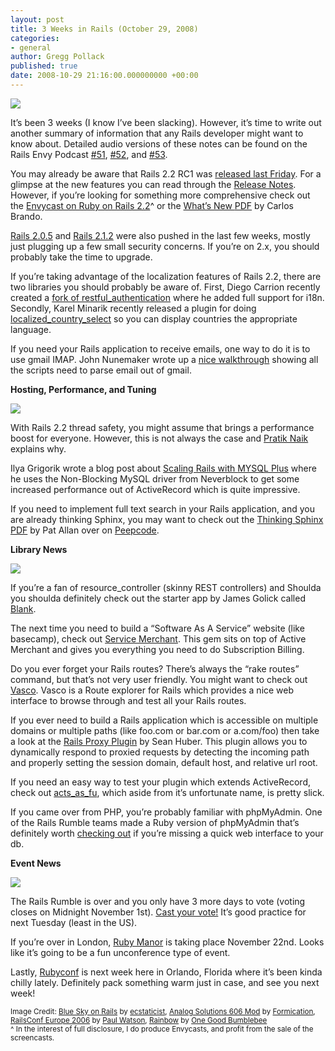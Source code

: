 ```yaml
---
layout: post
title: 3 Weeks in Rails (October 29, 2008)
categories:
- general
author: Gregg Pollack
published: true
date: 2008-10-29 21:16:00.000000000 +00:00
---
```

<p><img src="/assets/2008/10/10/BlueSky.png" /></p>
<p>It&#8217;s been 3 weeks (I know I&#8217;ve been slacking).  However, it&#8217;s time to write out another summary of information that any Rails developer might want to know about.  Detailed audio versions of these notes can be found on the Rails Envy Podcast <a href="http://www.railsenvy.com/2008/10/15/rails-envy-podcast-episode-051-10-15-2008">#51</a>, <a href="http://www.railsenvy.com/2008/10/22/rails-envy-podcast-episode-052-10-22-2008">#52</a>, and <a href="http://www.railsenvy.com/2008/10/29/rails-envy-podcast-episode-053">#53</a>.</p>
<p>You may already be aware that Rails 2.2 RC1 was <a href="https://rubyonrails.org/2008/10/24/rails-2-2-rc1-i18n-thread-safety-docs-etag-last-modified">released last Friday</a>.  For a glimpse at the new features you can read through the <a href="http://guides.rubyonrails.org/2_2_release_notes.html">Release Notes</a>.  However, if you&#8217;re looking for something more comprehensive check out the <a href="http://envycasts.com/products/ruby-on-rails-22-screencast">Envycast on Ruby on Rails 2.2</a>^ or the <a href="http://envycasts.com/products/ruby-on-rails-22-pdf">What&#8217;s New <span class="caps">PDF</span></a> by Carlos Brando.</p>
<p><a href="https://rubyonrails.org/2008/10/19/rails-2-0-5-redirect_to-and-offset-limit-sanitizing">Rails 2.0.5</a> and <a href="https://rubyonrails.org/2008/10/23/rails-2-1-2-security-other-fixes">Rails 2.1.2</a> were also pushed in the last few weeks, mostly just plugging up a few small security concerns.  If you&#8217;re on 2.x, you should probably take the time to upgrade.</p>
<p>If you&#8217;re taking advantage of the localization features of Rails 2.2, there are two libraries you should probably be aware of.  First, Diego Carrion recently created a <a href="http://github.com/dcrec1/restful-authentication-i18n/tree/master">fork of restful_authentication</a> where he added full support for i18n. Secondly, Karel Minarik recently released a plugin for doing <a href="http://github.com/karmi/localized_country_select/tree/master/README.rdoc">localized_country_select</a> so you can display countries the appropriate language.</p>
<p>If you need your Rails application to receive emails, one way to do it is to use gmail <span class="caps">IMAP</span>.  John Nunemaker wrote up a <a href="http://railstips.org/2008/10/27/using-gmail-with-imap-to-receive-email-in-rails">nice walkthrough</a> showing all the scripts need to parse email out of gmail.</p>
<p><strong>Hosting, Performance, and Tuning</strong></p>
<p><img src="/assets/2008/10/10/performance.png" /></p>
<p>With Rails 2.2 thread safety, you might assume that brings a performance boost for everyone. However, this is not always the case and <a href="http://m.onkey.org/2008/10/23/thread-safety-for-your-rails">Pratik Naik</a> explains why.</p>
<p>Ilya Grigorik wrote a blog post about <a href="http://www.igvita.com/2008/10/27/scaling-activerecord-with-mysqlplus/">Scaling Rails with <span class="caps">MYSQL</span> Plus</a> where he uses the Non-Blocking MySQL driver from Neverblock to get some increased performance out of ActiveRecord which is quite impressive.</p>
<p>If you need to implement full text search in your Rails application, and you are already thinking Sphinx, you may want to check out the <a href="https://peepcode.com/products/thinking-sphinx-pdf">Thinking Sphinx <span class="caps">PDF</span></a> by Pat Allan over on <a href="http://www.peepcode.com">Peepcode</a>.</p>
<p><strong>Library News</strong></p>
<p><img src="/assets/2008/10/10/libraries.png" /></p>
<p>If you&#8217;re a fan of resource_controller (skinny <span class="caps">REST</span> controllers) and Shoulda you shoulda definitely check out the starter app by James Golick called <a href="http://jamesgolick.com/2008/10/10/blank-a-starter-app-for-r_c-and-shoulda-users">Blank</a>.</p>
<p>The next time you need to build a &#8220;Software As A Service&#8221; website (like basecamp), check out <a href="http://servicemerchant.org/">Service Merchant</a>.  This gem sits on top of Active Merchant and gives you everything you need to do Subscription Billing.</p>
<p>Do you ever forget your Rails routes?  There&#8217;s always the &#8220;rake routes&#8221; command, but that&#8217;s not very user friendly. You might want to check out <a href="http://blog.thinkrelevance.com/2008/10/22/introducing-vasco-a-route-explorer-for-rails">Vasco</a>. Vasco is a Route explorer for Rails which provides a nice web interface to browse through and test all your Rails routes.</p>
<p>If you ever need to build a Rails application which is accessible on multiple domains or multiple paths (like foo.com or bar.com or a.com/foo) then take a look at the <a href="http://github.com/shuber/proxy/tree/master">Rails Proxy Plugin</a> by Sean Huber.  This plugin allows you to dynamically respond to proxied requests by detecting the incoming path and properly setting the session domain, default host, and relative url root.</p>
<p>If you need an easy way to test your plugin which extends ActiveRecord, check out <a href="http://github.com/nakajima/acts_as_fu/tree/master">acts_as_fu</a>, which aside from it&#8217;s unfortunate name, is pretty slick.</p>
<p>If you came over from <span class="caps">PHP</span>, you’re probably familiar with phpMyAdmin.  One of the Rails Rumble teams made a Ruby version of phpMyAdmin that’s definitely worth <a href="http://dev.massivebraingames.com/past/2008/10/21/a_db_admin_inte">checking out</a> if you’re missing a quick web interface to your db.</p>
<p><strong>Event News</strong></p>
<p><img src="/assets/2008/10/10/events.png" /></p>
<p>The Rails Rumble is over and you only have 3 more days to vote (voting closes on Midnight November 1st).  <a href="http://blog.railsrumble.com/">Cast your vote!</a>  It&#8217;s good practice for next Tuesday (least in the US).</p>
<p>If you&#8217;re over in London, <a href="http://rubymanor.org/">Ruby Manor</a> is taking place November 22nd.  Looks like it&#8217;s going to be a fun unconference type of event.</p>
<p>Lastly, <a href="http://www.rubyconf.com">Rubyconf</a> is next week here in Orlando, Florida where it&#8217;s been kinda chilly lately.  Definitely pack something warm just in case, and see you next week!</p>
<p><small>Image Credit: <a href="http://www.flickr.com/photos/ecstaticist/2589723846/">Blue Sky on Rails</a> by <a href="http://www.flickr.com/photos/ecstaticist/2589723846/">ecstaticist</a>, <a href="http://www.flickr.com/photos/formication/2759753856/">Analog Solutions 606 Mod</a> by <a href="http://www.flickr.com/photos/formication/2759753856/">Formication</a>, <a href="http://www.flickr.com/photos/paulwatson/245553627/">RailsConf Europe 2006</a> by <a href="http://www.flickr.com/photos/paulwatson/245553627/">Paul Watson</a>, <a href="http://www.flickr.com/photos/onegoodbumblebee/839927986/">Rainbow</a> by <a href="http://www.flickr.com/photos/onegoodbumblebee/839927986/">One Good Bumblebee</a><br /> ^ In the interest of full disclosure, I do produce Envycasts, and profit from the sale of the screencasts.</small></p>